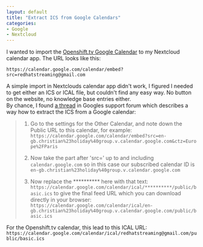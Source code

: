 ```yaml
---
layout: default
title: "Extract ICS from Google Calendars"
categories:
- Google
- Nextcloud
---
```


I wanted to import the [Openshift.tv Google Calendar][otvgcalendar] to my Nextcloud calendar app. The URL looks like this:

```
https://calendar.google.com/calendar/embed?src=redhatstreaming@gmail.com
```

A simple import in Nextclouds calendar app didn't work, I figured I needed to get either an ICS or ICAL file, but couldn't find any easy way. No button on the website, no knowledge base entries either.  
By chance, I found [a thread][gsuppforum] in Googles support forum which describes a way how to extract the ICS from a Google calendar:

> 1. Go to the settings for the Other Calendar, and note down the Public URL to this calendar, for example: `https://calendar.google.com/calendar/embed?src=en-gb.christian%23holiday%40group.v.calendar.google.com&ctz=Europe%2FParis`
>
> 2. Now take the part after 'src=' up to and including `calendar.google.com` so in this case our subscribed calendar ID is `en-gb.christian%23holiday%40group.v.calendar.google.com`
>
> 3. Now replace the \*\*\*\*\*\*\*\*\*\* here with that text: `https://calendar.google.com/calendar/ical/**********/public/basic.ics` to give the final feed URL which you can download directly in your browser: `https://calendar.google.com/calendar/ical/en-gb.christian%23holiday%40group.v.calendar.google.com/public/basic.ics`

For the Openshift.tv calendar, this lead to this ICAL URL: `https://calendar.google.com/calendar/ical/redhatstreaming@gmail.com/public/basic.ics`

[otvgcalendar]: https://calendar.google.com/calendar/embed?src=redhatstreaming@gmail.com
[gsuppforum]: https://support.google.com/calendar/thread/7353749?msgid=17912822
